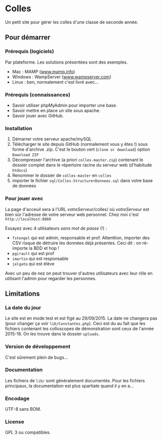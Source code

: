 # Colles

Un petit site pour gérer les colles d'une classe de seconde année.

## Pour démarrer

### Prérequis (logiciels)

Par plateforme. Les solutions présentées sont des exemples.

* Mac : MAMP (www.mamp.info)
* Windows : WampServer (www.wampserver.com)
* Linux : ben, normalement c'est livré avec...

### Prérequis (connaissances)

* Savoir utiliser phpMyAdmin pour importer une base.
* Savoir mettre en place un site sous apache.
* Savoir jouer avec GitHub.

### Installation

1. Démarrer votre serveur apache/mySQL
2. Télécharger le site depuis GitHub (normalement vous y êtes !) sous forme d'archive .zip. C'est le bouton vert (`clone or download`) option `Download ZIP`
3. Décompresser l'archive (a priori `colles-master.zip`) contenant le dossier complet dans le répertoire racine du serveur web (d'habitude `htdocs`)
4. Renommer le dossier de `colles-master` en `colles`
2. importer le fichier `sql/Colles-Structure+Donnees.sql` dans votre base de données

### Pour jouer avec

La page d'acceuil sera à l'URL *votreServeur*/colles/ où *votreServeur* est bien sûr l'adresse de votre serveur web personnel. Chez moi c'est `http://localhost:8888`

Essayez avec 4 utilisateurs *sans mot de passe* (!) :

* `fstengel` qui est admin, responsable et prof. Attenttion, importer des CSV risque de détruire les données déjà présentes. Ceci dit : on ré-importe la BDD et hop !
* `pgirault` qui est prof
* `imartin` qui est responsable
* `jelgato` qui est élève

Avec un peu de nez on peut trouver d'autres utilisateurs avec leur rôle en utilisant l'admin pour regarder les personnes.

## Limitations

### La date du jour

Le site est en mode test et est figé au 29/09/2015. La date ne changera pas (pour changer ça voir `lib/Constantes.php`). Ceci est du au fait que les fichiers contenant les colloscopes de démonstration sont ceux de l'année 2015-16. On les trouve dans le dossier `uploads`.

### Version de développement

C'est sûrement plein de bugs...

### Documentation

Les fichiers de `lib/` sont généralement documentés. Pour les fichiers principaux, la documentation est plus spartiate quand il y en a...

### Encodage

UTF-8 sans BOM.

### License

GPL 3 ou compatibles.
